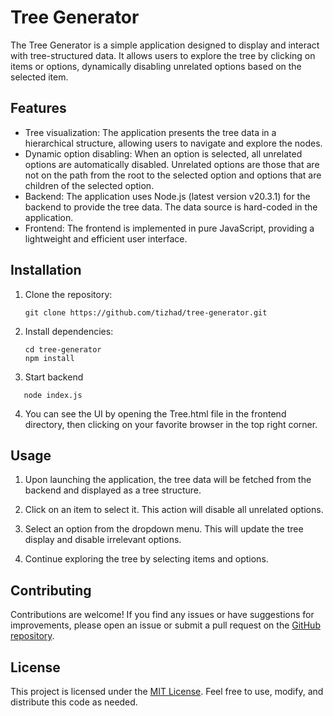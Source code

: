# Tree Generator

The Tree Generator is a simple application designed to display and interact with tree-structured data. It allows users to explore the tree by clicking on items or options, dynamically disabling unrelated options based on the selected item.

## Features

- Tree visualization: The application presents the tree data in a hierarchical structure, allowing users to navigate and explore the nodes.
- Dynamic option disabling: When an option is selected, all unrelated options are automatically disabled. Unrelated options are those that are not on the path from the root to the selected option and options that are children of the selected option.
- Backend: The application uses Node.js (latest version v20.3.1) for the backend to provide the tree data. The data source is hard-coded in the application.
- Frontend: The frontend is implemented in pure JavaScript, providing a lightweight and efficient user interface.

## Installation

1. Clone the repository:
   ```shell
   git clone https://github.com/tizhad/tree-generator.git
   ```

2. Install dependencies:
   ```shell
   cd tree-generator
   npm install
   ```

3. Start backend 
```shell
   node index.js
   ```

4. You can see the UI by opening the Tree.html file in the frontend directory, then clicking on your favorite browser in the top right corner.

## Usage

1. Upon launching the application, the tree data will be fetched from the backend and displayed as a tree structure.

2. Click on an item to select it. This action will disable all unrelated options.

3. Select an option from the dropdown menu. This will update the tree display and disable irrelevant options.

4. Continue exploring the tree by selecting items and options.

## Contributing

Contributions are welcome! If you find any issues or have suggestions for improvements, please open an issue or submit a pull request on the [GitHub repository](https://github.com/your-username/tree-generator).

## License

This project is licensed under the [MIT License](LICENSE). Feel free to use, modify, and distribute this code as needed.
